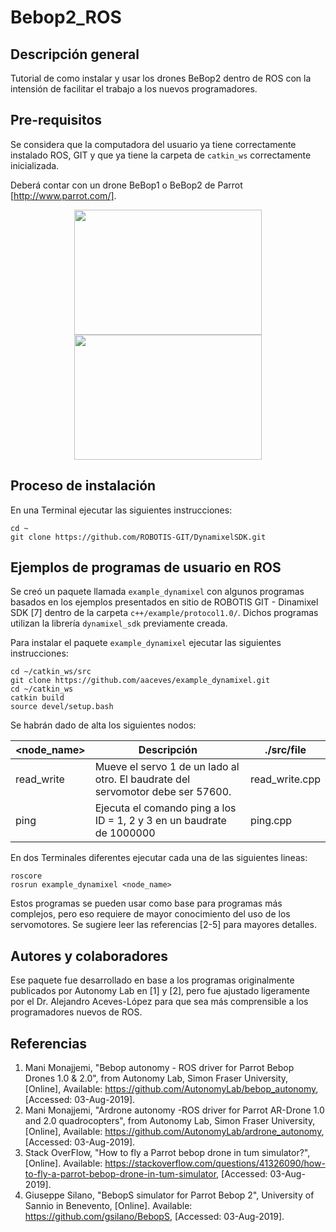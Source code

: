 # Bebop2_ROS

## Descripción general
Tutorial de como instalar y usar los drones BeBop2 dentro de ROS con la intensión de facilitar el trabajo a los nuevos programadores.

## Pre-requisitos
Se considera que la computadora del usuario ya tiene correctamente instalado ROS, GIT y que ya tiene la carpeta de `catkin_ws` correctamente inicializada.

Deberá contar con un drone BeBop1 o BeBop2 de Parrot [http://www.parrot.com/].
<p align="center">
  <img width="300" height="200" src="http://wiki.ros.org/bebop_autonomy?action=AttachFile&do=get&target=bebop_1.jpg">
  <img width="300" height="200" src="https://www.parrot.com/files/s3fs-public/styles/product_teaser_display/public/ps/3495-large-parrot-3495jpg.jpg?itok=TGE8SI4T">
</p>

   

## Proceso de instalación
En una Terminal ejecutar las siguientes instrucciones:
```
cd ~
git clone https://github.com/ROBOTIS-GIT/DynamixelSDK.git
```



## Ejemplos de programas de usuario en ROS
Se creó un paquete llamada `example_dynamixel` con algunos programas basados en los ejemplos presentados en sitio de ROBOTIS GIT - Dinamixel SDK [7] dentro de la carpeta `c++/example/protocol1.0/`. Dichos programas utilizan la librería `dynamixel_sdk` previamente creada. 

Para instalar el paquete `example_dynamixel` ejecutar las siguientes instrucciones: 
```
cd ~/catkin_ws/src
git clone https://github.com/aaceves/example_dynamixel.git
cd ~/catkin_ws
catkin build
source devel/setup.bash
```
Se habrán dado de alta los siguientes nodos:

| <node_name> | Descripción | ./src/file |
| --- | --- | --- |
| read_write | Mueve el servo 1 de un lado al otro. El baudrate del servomotor debe ser 57600. | read_write.cpp | 
| ping | Ejecuta el comando ping a los ID = 1, 2 y 3 en un baudrate de 1000000 | ping.cpp | 

En dos Terminales diferentes ejecutar cada una de las siguientes lineas:
```
roscore
rosrun example_dynamixel <node_name>
```
Estos programas se pueden usar como base para programas más complejos, pero eso requiere de mayor conocimiento del uso de los servomotores. Se sugiere leer las referencias [2-5] para mayores detalles.

## Autores y colaboradores
Ese paquete fue desarrollado en base a los programas originalmente publicados por Autonomy Lab en [1] y [2], pero fue ajustado ligeramente por el Dr. Alejandro Aceves-López para que sea más comprensible a los programadores nuevos de ROS.

## Referencias
1.  Mani Monajjemi, "Bebop autonomy - ROS driver for Parrot Bebop Drones 1.0 & 2.0", from Autonomy Lab, Simon Fraser University, [Online], Available: https://github.com/AutonomyLab/bebop_autonomy, [Accessed: 03-Aug-2019].
2. Mani Monajjemi, "Ardrone autonomy -ROS driver for Parrot AR-Drone 1.0 and 2.0 quadrocopters", from Autonomy Lab, Simon Fraser University, [Online], Available: https://github.com/AutonomyLab/ardrone_autonomy, [Accessed: 03-Aug-2019].
3. Stack OverFlow, "How to fly a Parrot bebop drone in tum simulator?", [Online]. Available: https://stackoverflow.com/questions/41326090/how-to-fly-a-parrot-bebop-drone-in-tum-simulator, [Accessed: 03-Aug-2019].
4. Giuseppe Silano, "BebopS simulator for Parrot Bebop 2", University of Sannio in Benevento, [Online]. Available: https://github.com/gsilano/BebopS, [Accessed: 03-Aug-2019].
